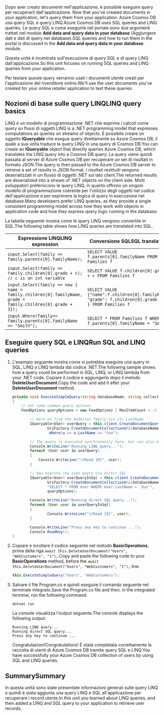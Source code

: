<span data-ttu-id="3c37b-101"><!--TODO: Explain how to do ExecuteNext (pages closer to SDK imp) vs ToList (continuation token)--> Dopo aver creato documenti nell'applicazione, è possibile eseguire query per recuperarli dall'applicazione.</span><span class="sxs-lookup"><span data-stu-id="3c37b-101"><!--TODO: Explain how to do ExecuteNext (pages closer to SDK imp) vs ToList (continuation token)--> Now that you've created documents in your application, let's query them from your application.</span></span> <span data-ttu-id="3c37b-102">Azure Cosmos DB usa query SQL e query LINQ.</span><span class="sxs-lookup"><span data-stu-id="3c37b-102">Azure Cosmos DB uses SQL queries and LINQ queries.</span></span> <span data-ttu-id="3c37b-103">Le query SQL e come eseguirle nel portale sono due argomenti trattati nel modulo **Add data and query data in your database** (Aggiungere dati e dati di query nel database).</span><span class="sxs-lookup"><span data-stu-id="3c37b-103">SQL queries and how to run them in the portal is discussed in the **Add data and query data in your database** module.</span></span> 

<span data-ttu-id="3c37b-104">Questa unità è incentrata sull'esecuzione di query SQL e di query LINQ dall'applicazione.</span><span class="sxs-lookup"><span data-stu-id="3c37b-104">So this unit focuses on running SQL queries and LINQ queries from your application.</span></span>

<span data-ttu-id="3c37b-105">Per testare queste query verranno usati i documenti utente creati per l'applicazione del rivenditore online.</span><span class="sxs-lookup"><span data-stu-id="3c37b-105">We'll use the user documents you've created for your online retailer application to test these queries.</span></span>

## <a name="linq-query-basics"></a><span data-ttu-id="3c37b-106">Nozioni di base sulle query LINQ</span><span class="sxs-lookup"><span data-stu-id="3c37b-106">LINQ query basics</span></span>

<span data-ttu-id="3c37b-107">LINQ è un modello di programmazione .NET che esprime i calcoli come query su flussi di oggetti.</span><span class="sxs-lookup"><span data-stu-id="3c37b-107">LINQ is a .NET programming model that expresses computations as queries on streams of objects.</span></span> <span data-ttu-id="3c37b-108">È possibile creare un oggetto **IQueryable** che esegue query direttamente su Azure Cosmos DB, il quale a sua volta traduce la query LINQ in una query di Cosmos DB.</span><span class="sxs-lookup"><span data-stu-id="3c37b-108">You can create an **IQueryable** object that directly queries Azure Cosmos DB, which translates the LINQ query into a Cosmos DB query.</span></span> <span data-ttu-id="3c37b-109">La query viene quindi passata al server di Azure Cosmos DB per recuperare un set di risultati in formato JSON.</span><span class="sxs-lookup"><span data-stu-id="3c37b-109">The query is then passed to the Azure Cosmos DB server to retrieve a set of results in JSON format.</span></span> <span data-ttu-id="3c37b-110">I risultati restituiti vengono deserializzati in un flusso di oggetti .NET sul lato client.</span><span class="sxs-lookup"><span data-stu-id="3c37b-110">The returned results are deserialized into a stream of .NET objects on the client side.</span></span> <span data-ttu-id="3c37b-111">Molti sviluppatori preferiscono le query LINQ, in quanto offrono un singolo modello di programmazione coerente per l'utilizzo degli oggetti nel codice dell'applicazione e per esprimere la logica di query in esecuzione nel database.</span><span class="sxs-lookup"><span data-stu-id="3c37b-111">Many developers prefer LINQ queries, as they provide a single consistent programming model across how they work with objects in application code and how they express query logic running in the database.</span></span>

<span data-ttu-id="3c37b-112">La tabella seguente mostra come le query LINQ vengono convertite in SQL.</span><span class="sxs-lookup"><span data-stu-id="3c37b-112">The following table shows how LINQ queries are translated into SQL.</span></span>

| <span data-ttu-id="3c37b-113">Espressione LINQ</span><span class="sxs-lookup"><span data-stu-id="3c37b-113">LINQ expression</span></span> | <span data-ttu-id="3c37b-114">Conversione SQL</span><span class="sxs-lookup"><span data-stu-id="3c37b-114">SQL translation</span></span> |
|---|---|
| `input.Select(family => family.parents[0].familyName);`| `SELECT VALUE f.parents[0].familyName FROM Families f` |
|`input.Select(family => family.children[0].grade + c); // c is an int variable` | `SELECT VALUE f.children[0].grade + c FROM Families f` |
|`input.Select(family => new { name = family.children[0].familyName, grade = family.children[0].grade + 3});`| `SELECT VALUE {"name":f.children[0].familyName, "grade": f.children[0].grade + 3 } FROM Families f`|
|`input.Where(family=> family.parents[0].familyName == "Smith");`|`SELECT * FROM Families f WHERE f.parents[0].familyName = "Smith"`|

## <a name="run-sql-and-linq-queries"></a><span data-ttu-id="3c37b-115">Eseguire query SQL e LINQ</span><span class="sxs-lookup"><span data-stu-id="3c37b-115">Run SQL and LINQ queries</span></span>

1. <span data-ttu-id="3c37b-116">L'esempio seguente mostra come si potrebbe eseguire una query in SQL, LINQ o LINQ lambda dal codice .NET.</span><span class="sxs-lookup"><span data-stu-id="3c37b-116">The following sample shows how a query could be performed in SQL, LINQ, or LINQ lambda from your .NET code.</span></span> <span data-ttu-id="3c37b-117">Copiare il codice e aggiungerlo dopo il metodo **DeleteUserDocument**.</span><span class="sxs-lookup"><span data-stu-id="3c37b-117">Copy the code and add it after your **DeleteUserDocument** method.</span></span>

    ```csharp
    private void ExecuteSimpleQuery(string databaseName, string collectionName)
    {
        // Set some common query options
        FeedOptions queryOptions = new FeedOptions { MaxItemCount = -1 };
    
            // Here we find the Andersen family via its LastName
            IQueryable<USer> userQuery = this.client.CreateDocumentQuery<Family>(
                    UriFactory.CreateDocumentCollectionUri(databaseName, collectionName), queryOptions)
                    .Where(u => u.LastName == "Sun");
    
            // The query is executed synchronously here, but can also be executed asynchronously via the IDocumentQuery<T> interface
            Console.WriteLine("Running LINQ query...");
            foreach (User user in userQuery)
            {
                Console.WriteLine("\tRead {0}", user);
            }
    
            // Now execute the same query via direct SQL
            IQueryable<User> userQueryInSql = this.client.CreateDocumentQuery<User>(
                    UriFactory.CreateDocumentCollectionUri(databaseName, collectionName),
                    "SELECT * FROM User WHERE User.LastName = 'Sun'",
                    queryOptions);
    
            Console.WriteLine("Running direct SQL query...");
            foreach (User user in userQueryInSql)
            {
                    Console.WriteLine("\tRead {0}", user);
            }
    
            Console.WriteLine("Press any key to continue ...");
            Console.ReadKey();
    }
    ```

2. <span data-ttu-id="3c37b-118">Copiare e incollare il codice seguente nel metodo **BasicOperations**, prima della riga `await this.DeleteUserDocument("Users", "WebCustomers", "1");`.</span><span class="sxs-lookup"><span data-stu-id="3c37b-118">Copy and paste the following code to your **BasicOperations** method, before the `await this.DeleteUserDocument("Users", "WebCustomers", "1");` line.</span></span>

    ```csharp
    this.ExecuteSimpleQuery("Users", "WebCustomers");
    ```

3. <span data-ttu-id="3c37b-119">Salvare il file Program.cs e quindi eseguire il comando seguente nel terminale integrato.</span><span class="sxs-lookup"><span data-stu-id="3c37b-119">Save the Program.cs file and then, in the integrated terminal, run the following command.</span></span>
    
    ```
    dotnet run
    ```

    <span data-ttu-id="3c37b-120">La console visualizza l'output seguente.</span><span class="sxs-lookup"><span data-stu-id="3c37b-120">The console displays the following output.</span></span>

    ```
    Running LINQ query...
    Running direct SQL query...
    Press any key to continue ...
    ```

    <span data-ttu-id="3c37b-121">Congratulazioni!</span><span class="sxs-lookup"><span data-stu-id="3c37b-121">Congratulations!</span></span> <span data-ttu-id="3c37b-122">È stata completata correttamente la raccolta di utenti di Azure Cosmos DB tramite query SQL e LINQ.</span><span class="sxs-lookup"><span data-stu-id="3c37b-122">You have successfully your Azure Cosmos DB collection of users by using SQL and LINQ queries.</span></span>

## <a name="summary"></a><span data-ttu-id="3c37b-123">Summary</span><span class="sxs-lookup"><span data-stu-id="3c37b-123">Summary</span></span>

<span data-ttu-id="3c37b-124">In questa unità sono state presentate informazioni generali sulle query LINQ e quindi è stata aggiunta una query LINQ e SQL all'applicazione per recuperare i record utente.</span><span class="sxs-lookup"><span data-stu-id="3c37b-124">In this unit you learned about LINQ queries, and then added a LINQ and SQL query to your application to retrieve user records.</span></span>